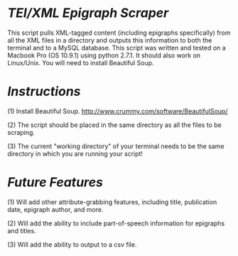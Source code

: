 *TEI/XML Epigraph Scraper*
================
This script pulls XML-tagged content (including epigraphs specifically) from all the XML files in a directory and outputs this information to both the terminal and to a MySQL database. This script was written and tested on a Macbook Pro (OS 10.9.1) using python 2.7.1. It should also work on Linux/Unix. You will need to install Beautiful Soup.

*Instructions*
=============
(1) Install Beautiful Soup. http://www.crummy.com/software/BeautifulSoup/

(2) The script should be placed in the same directory as all the files to be scraping.

(3) The current "working directory" of your terminal needs to be the same directory in which you are running your script! 

*Future Features*
================
(1) Will add other attribute-grabbing features, including title, publication date, epigraph author, and more.

(2) Will add the ability to include part-of-speech information for epigraphs and titles. 

(3) Will add the ability to output to a csv file.
